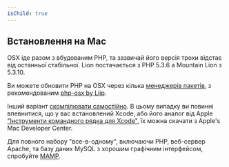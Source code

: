 ```yaml
---
isChild: true
---
```


## Встановлення на Mac

OSX іде разом з вбудованим PHP, та зазвичай його версія трохи відстає від останньої стабільної. Lion постачається з PHP 5.3.6 а Mountain Lion з 5.3.10.

Ви можете обновити PHP на OSX через кілька [менеджерів пакетів][mac-package-managers], з рекомендованим [php-osx by Liip][php-osx-downloads].

Інший варіант [скомпілювати самостійно][mac-compile]. В цьому випадку ви повинні впевнитися, що у вас встановлений Xcode, або його аналог від Apple ["Інструменти командного рядка для Xcode"][apple-developer], їх можна скачати з Apple's Mac Developer Center.

Для повного набору "все-в-одному", включаючи PHP, веб-сервер Apache, та базу даних MySQL з хорошим графічним інтерфейсом, спробуйте [MAMP][mamp-downloads].

[mac-package-managers]: http://www.php.net/manual/en/install.macosx.packages.php
[mac-compile]: http://www.php.net/manual/en/install.macosx.compile.php
[xcode-gcc-substitution]: https://github.com/kennethreitz/osx-gcc-installer
[apple-developer]: https://developer.apple.com/downloads
[mamp-downloads]: http://www.mamp.info/en/downloads/index.html
[php-osx-downloads]: http://php-osx.liip.ch/
